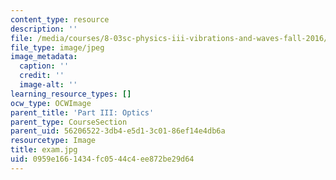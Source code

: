 ```yaml
---
content_type: resource
description: ''
file: /media/courses/8-03sc-physics-iii-vibrations-and-waves-fall-2016/0959e1661434fc0544c4ee872be29d64_exam.jpg
file_type: image/jpeg
image_metadata:
  caption: ''
  credit: ''
  image-alt: ''
learning_resource_types: []
ocw_type: OCWImage
parent_title: 'Part III: Optics'
parent_type: CourseSection
parent_uid: 56206522-3db4-e5d1-3c01-86ef14e4db6a
resourcetype: Image
title: exam.jpg
uid: 0959e166-1434-fc05-44c4-ee872be29d64
---
```

